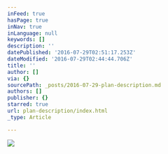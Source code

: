 ```yaml
---
inFeed: true
hasPage: true
inNav: true
inLanguage: null
keywords: []
description: ''
datePublished: '2016-07-29T02:51:17.253Z'
dateModified: '2016-07-29T02:44:44.706Z'
title: ''
author: []
via: {}
sourcePath: _posts/2016-07-29-plan-description.md
authors: []
publisher: {}
starred: true
url: plan-description/index.html
_type: Article

---
```

![](https://the-grid-user-content.s3-us-west-2.amazonaws.com/2339f1a3-0315-4d38-b074-424e998903fb.jpg)